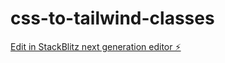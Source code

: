 # css-to-tailwind-classes

[Edit in StackBlitz next generation editor ⚡️](https://stackblitz.com/~/github.com/jsdev/css-to-tailwind-classes)